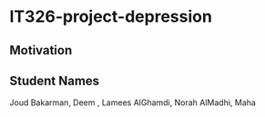 # IT326-project-depression
## Motivation

## Student Names
Joud Bakarman, Deem , Lamees AlGhamdi, Norah AlMadhi, Maha
